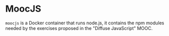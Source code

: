 # MoocJS

`moocjs` is a Docker container that runs node.js, it contains the npm
modules needed by the exercises proposed in the "Diffuse JavaScript"
MOOC.
